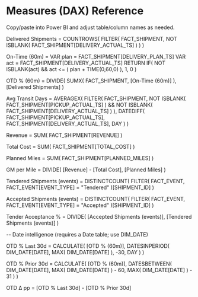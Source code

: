 # Measures (DAX) Reference

Copy/paste into Power BI and adjust table/column names as needed.

Delivered Shipments =
  COUNTROWS( FILTER( FACT_SHIPMENT, NOT ISBLANK( FACT_SHIPMENT[DELIVERY_ACTUAL_TS] ) ) )

On-Time (60m) =
VAR plan = FACT_SHIPMENT[DELIVERY_PLAN_TS]
VAR act  = FACT_SHIPMENT[DELIVERY_ACTUAL_TS]
RETURN IF( NOT ISBLANK(act) && act <= ( plan + TIME(0,60,0) ), 1, 0 )

OTD % (60m) =
  DIVIDE( SUMX( FACT_SHIPMENT, [On-Time (60m)] ), [Delivered Shipments] )

Avg Transit Days =
  AVERAGEX(
    FILTER( FACT_SHIPMENT, NOT ISBLANK( FACT_SHIPMENT[PICKUP_ACTUAL_TS] ) && NOT ISBLANK( FACT_SHIPMENT[DELIVERY_ACTUAL_TS] ) ),
    DATEDIFF( FACT_SHIPMENT[PICKUP_ACTUAL_TS], FACT_SHIPMENT[DELIVERY_ACTUAL_TS], DAY )
  )

Revenue = SUM( FACT_SHIPMENT[REVENUE] )

Total Cost = SUM( FACT_SHIPMENT[TOTAL_COST] )

Planned Miles = SUM( FACT_SHIPMENT[PLANNED_MILES] )

GM per Mile =
  DIVIDE( [Revenue] - [Total Cost], [Planned Miles] )

Tendered Shipments (events) =
  DISTINCTCOUNT( FILTER( FACT_EVENT, FACT_EVENT[EVENT_TYPE] = "Tendered" )[SHIPMENT_ID] )

Accepted Shipments (events) =
  DISTINCTCOUNT( FILTER( FACT_EVENT, FACT_EVENT[EVENT_TYPE] = "Accepted" )[SHIPMENT_ID] )

Tender Acceptance % =
  DIVIDE( [Accepted Shipments (events)], [Tendered Shipments (events)] )

-- Date intelligence (requires a Date table; use DIM_DATE)

OTD % Last 30d =
  CALCULATE( [OTD % (60m)], DATESINPERIOD( DIM_DATE[DATE], MAX( DIM_DATE[DATE] ), -30, DAY ) )

OTD % Prior 30d =
  CALCULATE( [OTD % (60m)], DATESBETWEEN( DIM_DATE[DATE], MAX( DIM_DATE[DATE] ) - 60, MAX( DIM_DATE[DATE] ) - 31 ) )

OTD Δ pp = [OTD % Last 30d] - [OTD % Prior 30d]

